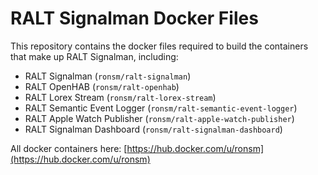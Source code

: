 # RALT Signalman Docker Files

This repository contains the docker files required to build the containers that make up RALT Signalman, including:
* RALT Signalman (```ronsm/ralt-signalman```)
* RALT OpenHAB (```ronsm/ralt-openhab```)
* RALT Lorex Stream (```ronsm/ralt-lorex-stream```)
* RALT Semantic Event Logger (```ronsm/ralt-semantic-event-logger```)
* RALT Apple Watch Publisher (```ronsm/ralt-apple-watch-publisher```)
* RALT Signalman Dashboard (```ronsm/ralt-signalman-dashboard```)

All docker containers here: [https://hub.docker.com/u/ronsm](https://hub.docker.com/u/ronsm)
